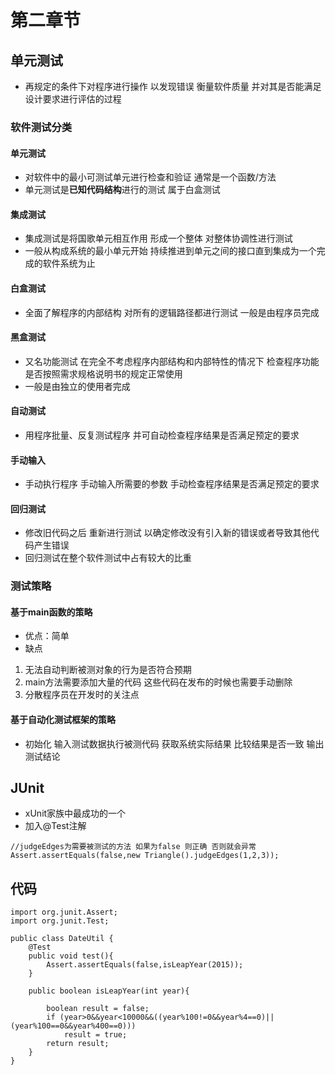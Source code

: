 # 第二章节
## 单元测试
- 再规定的条件下对程序进行操作 以发现错误 衡量软件质量 并对其是否能满足设计要求进行评估的过程

### 软件测试分类
#### 单元测试
- 对软件中的最小可测试单元进行检查和验证 通常是一个函数/方法
- 单元测试是**已知代码结构**进行的测试 属于白盒测试

#### 集成测试
- 集成测试是将国歌单元相互作用 形成一个整体 对整体协调性进行测试
- 一般从构成系统的最小单元开始 持续推进到单元之间的接口直到集成为一个完成的软件系统为止

#### 白盒测试
- 全面了解程序的内部结构 对所有的逻辑路径都进行测试 一般是由程序员完成

#### 黑盒测试
- 又名功能测试 在完全不考虑程序内部结构和内部特性的情况下 检查程序功能是否按照需求规格说明书的规定正常使用
- 一般是由独立的使用者完成

#### 自动测试
- 用程序批量、反复测试程序 并可自动检查程序结果是否满足预定的要求

#### 手动输入
- 手动执行程序 手动输入所需要的参数 手动检查程序结果是否满足预定的要求

#### 回归测试
- 修改旧代码之后 重新进行测试 以确定修改没有引入新的错误或者导致其他代码产生错误
- 回归测试在整个软件测试中占有较大的比重

### 测试策略
#### 基于main函数的策略
- 优点：简单
- 缺点
1. 无法自动判断被测对象的行为是否符合预期
2. main方法需要添加大量的代码 这些代码在发布的时候也需要手动删除
3. 分散程序员在开发时的关注点

#### 基于自动化测试框架的策略
- 初始化 输入测试数据执行被测代码 获取系统实际结果 比较结果是否一致 输出测试结论

## JUnit
- xUnit家族中最成功的一个
- 加入@Test注解
```
//judgeEdges为需要被测试的方法 如果为false 则正确 否则就会异常
Assert.assertEquals(false,new Triangle().judgeEdges(1,2,3));
```

## 代码
```
import org.junit.Assert;
import org.junit.Test;

public class DateUtil {
    @Test
    public void test(){
        Assert.assertEquals(false,isLeapYear(2015));
    }

    public boolean isLeapYear(int year){

        boolean result = false;
        if (year>0&&year<10000&&((year%100!=0&&year%4==0)||(year%100==0&&year%400==0)))
            result = true;
        return result;
    }
}

```